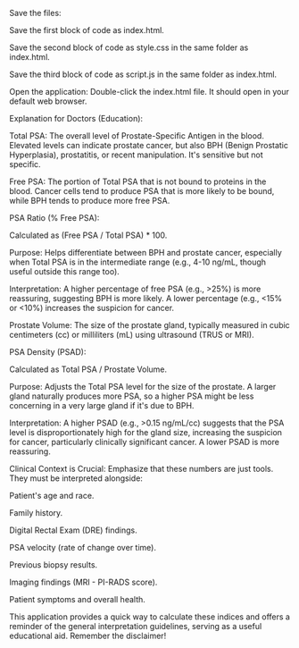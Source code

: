 Save the files:

Save the first block of code as index.html.

Save the second block of code as style.css in the same folder as index.html.

Save the third block of code as script.js in the same folder as index.html.

Open the application: Double-click the index.html file. It should open in your default web browser.

Explanation for Doctors (Education):

Total PSA: The overall level of Prostate-Specific Antigen in the blood. Elevated levels can indicate prostate cancer, but also BPH (Benign Prostatic Hyperplasia), prostatitis, or recent manipulation. It's sensitive but not specific.

Free PSA: The portion of Total PSA that is not bound to proteins in the blood. Cancer cells tend to produce PSA that is more likely to be bound, while BPH tends to produce more free PSA.

PSA Ratio (% Free PSA):

Calculated as (Free PSA / Total PSA) * 100.

Purpose: Helps differentiate between BPH and prostate cancer, especially when Total PSA is in the intermediate range (e.g., 4-10 ng/mL, though useful outside this range too).

Interpretation: A higher percentage of free PSA (e.g., >25%) is more reassuring, suggesting BPH is more likely. A lower percentage (e.g., <15% or <10%) increases the suspicion for cancer.

Prostate Volume: The size of the prostate gland, typically measured in cubic centimeters (cc) or milliliters (mL) using ultrasound (TRUS or MRI).

PSA Density (PSAD):

Calculated as Total PSA / Prostate Volume.

Purpose: Adjusts the Total PSA level for the size of the prostate. A larger gland naturally produces more PSA, so a higher PSA might be less concerning in a very large gland if it's due to BPH.

Interpretation: A higher PSAD (e.g., >0.15 ng/mL/cc) suggests that the PSA level is disproportionately high for the gland size, increasing the suspicion for cancer, particularly clinically significant cancer. A lower PSAD is more reassuring.

Clinical Context is Crucial: Emphasize that these numbers are just tools. They must be interpreted alongside:

Patient's age and race.

Family history.

Digital Rectal Exam (DRE) findings.

PSA velocity (rate of change over time).

Previous biopsy results.

Imaging findings (MRI - PI-RADS score).

Patient symptoms and overall health.


This application provides a quick way to calculate these indices and offers a reminder of the general interpretation guidelines, serving as a useful educational aid. Remember the disclaimer!
